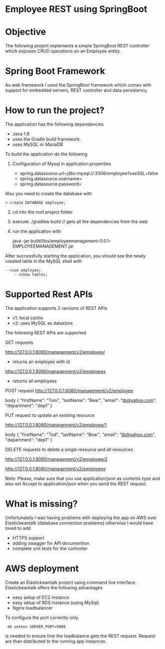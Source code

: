 Employee REST using SpringBoot
==============================

# Objective

The following project implements a simple SpringBoot REST controller which
exposes CRUD operations on an Employee entity.

# Spring Boot Framework

As web framework I used the SpringBoot framework which comes with support for embedded servers, REST controller and data persistency.


# How to run the project?

The application has the following dependencies 

- Java 1.8 
- uses the Gradle build framework. 
- uses MySQL or MariaDB 


To build the application do the following



1. Configuration of Mysql in application.properties

	- spring.datasource.url=jdbc:mysql://<the location of your DB>:3306/employee?useSSL=false
	- spring.datasource.username=<your username>
	- spring.datasource.password=<your password>

Also you need to create the database with

	> create DATABASE employee;

2. cd into the root project folder
3. execute ./gradlew build     // gets all the dependencies from the web
4. run the application with 

   java -jar build/libs/employeemanagement-0.0.1-EMPLOYEEMANAGEMENT.jar


After successfully starting the application, you should see the newly created table in the MySQL shell with

	- >use employee;
        - >show tables;



# Supported Rest APIs

The application supports 2 versions of REST APIs

- v1: local cache
- v2: uses MySQL as datastore

The following REST APIs are supported

GET requests

http://127.0.0.1:8080/management/v2/employee/<id>
- returns an employee with id <id>


http://127.0.0.1:8080/management/v2/employees
- returns all employees 


POST request
http://127.0.0.1:8080/management/v2/employee 

body
{
  "firstName": "Toni",
  "lastName": "Bear",
  "email": "tb@yahoo.com",
  "department": "dep1"
}

PUT request to update an existing resource

http://127.0.0.1:8080/management/v2/employee/1

body
{
  "firstName": "Tod",
  "lastName": "Bear",
  "email": "tb@yahoo.com",
  "department": "dep1"
}

DELETE requests to delete a single resource and all resources

http://127.0.0.1:8080/management/v2/employee/2

http://127.0.0.1:8080/management/v2/employees

Note: Please, make sure that you use application/json as contents type and also set Accept to application/json when you send the REST request.


# What is missing?

Unfortunately I was having problems with deploying the app on AWS over Elasticbeantalk (database connection problems) otherwise I would have loved to add

- HTTPS support
- adding swagger for API documention
- complete unit tests for the controller


# AWS deployment

Create an Elasticbeantalk project using command line interface. Elasticbeantalk offers the following advantages

- easy setup of EC2 instance
- easy setup of RDS instance (using MySql)
- Nginx loadbalancer

To configure the port correctly only 

	 eb setenv SERVER_PORT=5000


is needed to ensure that the loadbalance gets the REST request. Request are than distributed to the running app instances. 


 



